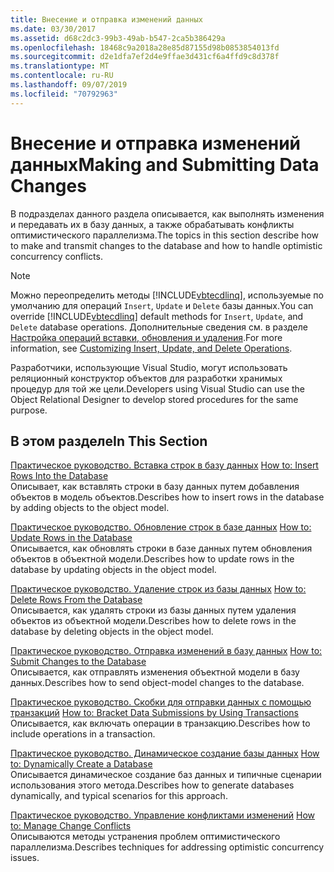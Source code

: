 ```yaml
---
title: Внесение и отправка изменений данных
ms.date: 03/30/2017
ms.assetid: d68c2dc3-99b3-49ab-b547-2ca5b386429a
ms.openlocfilehash: 18468c9a2018a28e85d87155d98b0853854013fd
ms.sourcegitcommit: d2e1dfa7ef2d4e9ffae3d431cf6a4ffd9c8d378f
ms.translationtype: MT
ms.contentlocale: ru-RU
ms.lasthandoff: 09/07/2019
ms.locfileid: "70792963"
---
```

# <a name="making-and-submitting-data-changes"></a><span data-ttu-id="c6ff0-102">Внесение и отправка изменений данных</span><span class="sxs-lookup"><span data-stu-id="c6ff0-102">Making and Submitting Data Changes</span></span>

<span data-ttu-id="c6ff0-103">В подразделах данного раздела описывается, как выполнять изменения и передавать их в базу данных, а также обрабатывать конфликты оптимистического параллелизма.</span><span class="sxs-lookup"><span data-stu-id="c6ff0-103">The topics in this section describe how to make and transmit changes to the database and how to handle optimistic concurrency conflicts.</span></span>

> [!NOTE]
> <span data-ttu-id="c6ff0-104">Можно переопределить методы [!INCLUDE[vbtecdlinq](../../../../../../includes/vbtecdlinq-md.md)], используемые по умолчанию для операций `Insert`, `Update` и `Delete` базы данных.</span><span class="sxs-lookup"><span data-stu-id="c6ff0-104">You can override [!INCLUDE[vbtecdlinq](../../../../../../includes/vbtecdlinq-md.md)] default methods for `Insert`, `Update`, and `Delete` database operations.</span></span> <span data-ttu-id="c6ff0-105">Дополнительные сведения см. в разделе [Настройка операций вставки, обновления и удаления](customizing-insert-update-and-delete-operations.md).</span><span class="sxs-lookup"><span data-stu-id="c6ff0-105">For more information, see [Customizing Insert, Update, and Delete Operations](customizing-insert-update-and-delete-operations.md).</span></span>
>
> <span data-ttu-id="c6ff0-106">Разработчики, использующие Visual Studio, могут использовать реляционный конструктор объектов для разработки хранимых процедур для той же цели.</span><span class="sxs-lookup"><span data-stu-id="c6ff0-106">Developers using Visual Studio can use the Object Relational Designer to develop stored procedures for the same purpose.</span></span>

## <a name="in-this-section"></a><span data-ttu-id="c6ff0-107">В этом разделе</span><span class="sxs-lookup"><span data-stu-id="c6ff0-107">In This Section</span></span>

<span data-ttu-id="c6ff0-108">[Практическое руководство. Вставка строк в базу данных](how-to-insert-rows-into-the-database.md) </span><span class="sxs-lookup"><span data-stu-id="c6ff0-108">[How to: Insert Rows Into the Database](how-to-insert-rows-into-the-database.md) </span></span>\
<span data-ttu-id="c6ff0-109">Описывает, как вставлять строки в базу данных путем добавления объектов в модель объектов.</span><span class="sxs-lookup"><span data-stu-id="c6ff0-109">Describes how to insert rows in the database by adding objects to the object model.</span></span>

<span data-ttu-id="c6ff0-110">[Практическое руководство. Обновление строк в базе данных](how-to-update-rows-in-the-database.md) </span><span class="sxs-lookup"><span data-stu-id="c6ff0-110">[How to: Update Rows in the Database](how-to-update-rows-in-the-database.md) </span></span>\
<span data-ttu-id="c6ff0-111">Описывается, как обновлять строки в базе данных путем обновления объектов в объектной модели.</span><span class="sxs-lookup"><span data-stu-id="c6ff0-111">Describes how to update rows in the database by updating objects in the object model.</span></span>

<span data-ttu-id="c6ff0-112">[Практическое руководство. Удаление строк из базы данных](how-to-delete-rows-from-the-database.md) </span><span class="sxs-lookup"><span data-stu-id="c6ff0-112">[How to: Delete Rows From the Database](how-to-delete-rows-from-the-database.md) </span></span>\
<span data-ttu-id="c6ff0-113">Описывается, как удалять строки из базы данных путем удаления объектов из объектной модели.</span><span class="sxs-lookup"><span data-stu-id="c6ff0-113">Describes how to delete rows in the database by deleting objects in the object model.</span></span>

<span data-ttu-id="c6ff0-114">[Практическое руководство. Отправка изменений в базу данных](how-to-submit-changes-to-the-database.md) </span><span class="sxs-lookup"><span data-stu-id="c6ff0-114">[How to: Submit Changes to the Database](how-to-submit-changes-to-the-database.md) </span></span>\
<span data-ttu-id="c6ff0-115">Описывается, как отправлять изменения объектной модели в базу данных.</span><span class="sxs-lookup"><span data-stu-id="c6ff0-115">Describes how to send object-model changes to the database.</span></span>

<span data-ttu-id="c6ff0-116">[Практическое руководство. Скобки для отправки данных с помощью транзакций](how-to-bracket-data-submissions-by-using-transactions.md) </span><span class="sxs-lookup"><span data-stu-id="c6ff0-116">[How to: Bracket Data Submissions by Using Transactions](how-to-bracket-data-submissions-by-using-transactions.md) </span></span>\
<span data-ttu-id="c6ff0-117">Описывается, как включать операции в транзакцию.</span><span class="sxs-lookup"><span data-stu-id="c6ff0-117">Describes how to include operations in a transaction.</span></span>

<span data-ttu-id="c6ff0-118">[Практическое руководство. Динамическое создание базы данных](how-to-dynamically-create-a-database.md) </span><span class="sxs-lookup"><span data-stu-id="c6ff0-118">[How to: Dynamically Create a Database](how-to-dynamically-create-a-database.md) </span></span>\
<span data-ttu-id="c6ff0-119">Описывается динамическое создание баз данных и типичные сценарии использования этого метода.</span><span class="sxs-lookup"><span data-stu-id="c6ff0-119">Describes how to generate databases dynamically, and typical scenarios for this approach.</span></span>

<span data-ttu-id="c6ff0-120">[Практическое руководство. Управление конфликтами изменений](how-to-manage-change-conflicts.md) </span><span class="sxs-lookup"><span data-stu-id="c6ff0-120">[How to: Manage Change Conflicts](how-to-manage-change-conflicts.md) </span></span>\
<span data-ttu-id="c6ff0-121">Описываются методы устранения проблем оптимистического параллелизма.</span><span class="sxs-lookup"><span data-stu-id="c6ff0-121">Describes techniques for addressing optimistic concurrency issues.</span></span>
